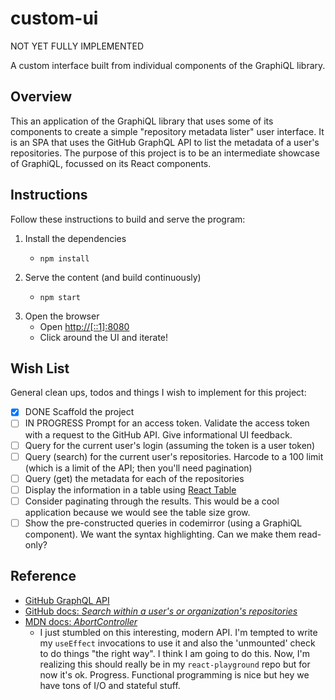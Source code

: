# custom-ui

NOT YET FULLY IMPLEMENTED

A custom interface built from individual components of the GraphiQL library.


## Overview

This an application of the GraphiQL library that uses some of its components to create a simple "repository metadata
lister" user interface. It is an SPA that uses the GitHub GraphQL API to list the metadata of a user's repositories.
The purpose of this project is to be an intermediate showcase of GraphiQL, focussed on its React components.


## Instructions

Follow these instructions to build and serve the program:

1. Install the dependencies
    * ```shell
      npm install
      ```
2. Serve the content (and build continuously)
    * ```shell
      npm start
      ```
3. Open the browser
    * Open <http://[::1]:8080>
    * Click around the UI and iterate!


## Wish List

General clean ups, todos and things I wish to implement for this project:

* [x] DONE Scaffold the project
* [ ] IN PROGRESS Prompt for an access token. Validate the access token with a request to the GitHub API. Give
  informational UI feedback.
* [ ] Query for the current user's login (assuming the token is a user token)
* [ ] Query (search) for the current user's repositories. Harcode to a 100 limit (which is a limit of the API; then
  you'll need pagination)
* [ ] Query (get) the metadata for each of the repositories
* [ ] Display the information in a table using [React Table](https://react-table-v7.tanstack.com/) 
* [ ] Consider paginating through the results. This would be a cool application because we would see the table size grow.
* [ ] Show the pre-constructed queries in codemirror (using a GraphiQL component). We want the syntax highlighting. Can
  we make them read-only? 

## Reference

* [GitHub GraphQL API](https://docs.github.com/en/graphql)
* [GitHub docs: *Search within a user's or organization's repositories*](https://docs.github.com/en/search-github/searching-on-github/searching-for-repositories#search-within-a-users-or-organizations-repositories)
* [MDN docs: *AbortController*](https://developer.mozilla.org/en-US/docs/Web/API/AbortController)
  * I just stumbled on this interesting, modern API. I'm tempted to write my `useEffect` invocations to use it and also
    the 'unmounted' check to do things "the right way". I think I am going to do this. Now, I'm realizing this should
    really be in my `react-playground` repo but for now it's ok. Progress. Functional programming is nice but hey we
    have tons of I/O and stateful stuff.
